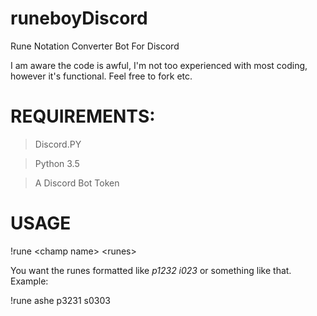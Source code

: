 # runeboyDiscord
Rune Notation Converter Bot For Discord

I am aware the code is awful, I'm not too experienced with most coding, however it's functional. Feel free to fork etc.

# REQUIREMENTS:
>Discord.PY

>Python 3.5

>A Discord Bot Token


# USAGE
\!rune \<champ name> \<runes>

You want the runes formatted like _p1232 i023_ or something like that.
Example:

  !rune ashe p3231 s0303
